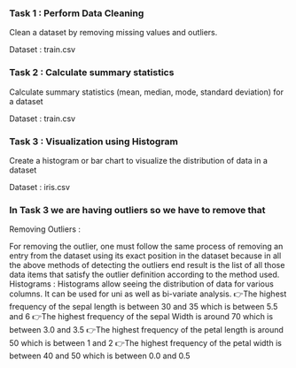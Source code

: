 ### Task 1 : Perform Data Cleaning
Clean a dataset by removing missing values and outliers.

Dataset : train.csv

### Task 2 : Calculate summary statistics
Calculate summary statistics (mean, median, mode, standard deviation) for a dataset

Dataset : train.csv

### Task 3 : Visualization using Histogram
Create a histogram or bar chart to visualize the distribution of data in a dataset

Dataset : iris.csv

### In Task 3 we are having outliers so we have to remove that 
Removing Outliers :

For removing the outlier, one must follow the same process of removing an entry from the dataset using its exact position in the 
dataset because in all the above methods of detecting the outliers end result is the list of all those data items that satisfy 
the outlier definition according to the method used.
Histograms :
Histograms allow seeing the distribution of data for various columns. It can be used for uni as well as bi-variate analysis.
👉The highest frequency of the sepal length is between 30 and 35 which is between 5.5 and 6
👉The highest frequency of the sepal Width is around 70 which is between 3.0 and 3.5
👉The highest frequency of the petal length is around 50 which is between 1 and 2
👉The highest frequency of the petal width is between 40 and 50 which is between 0.0 and 0.5
